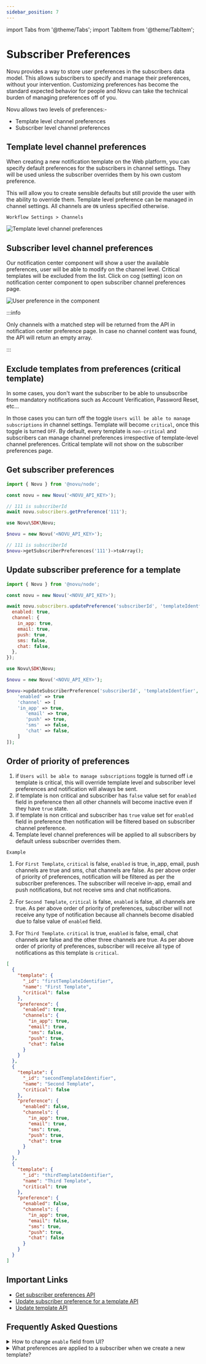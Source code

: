 ```yaml
---
sidebar_position: 7
---
```


import Tabs from '@theme/Tabs';
import TabItem from '@theme/TabItem';

# Subscriber Preferences

Novu provides a way to store user preferences in the subscribers data model.
This allows subscribers to specify and manage their preferences, without your intervention. Customizing preferences has become the standard expected behavior for people and Novu can take the technical burden of managing preferences off of you.

Novu allows two levels of preferences:-

- Template level channel preferences
- Subscriber level channel preferences

## Template level channel preferences

When creating a new notification template on the Web platform, you can specify default preferences for the subscribers in channel settings. They will be used unless the subscriber overrides them by his own custom preference.

This will allow you to create sensible defaults but still provide the user with the ability to override them. Template level preference can be managed in channel settings. All channels are `ON` unless specified otherwise.

`Workflow Settings > Channels`

![Template level channel preferences](/img/platform/preferences/template-level-channel-preferences.png)

## Subscriber level channel preferences

Our notification center component will show a user the available preferences, user will be able to modify on the channel level. Critical templates will be excluded from the list. Click on cog (setting) icon on notification center component to open subscriber channel preferences page.

![User preference in the component](/img/platform/preferences/user-preference.png)

:::info

Only channels with a matched step will be returned from the API in notification center preference page. In case no channel content was found, the API will return an empty array.

:::

## Exclude templates from preferences (critical template)

In some cases, you don't want the subscriber to be able to unsubscribe from mandatory notifications such as Account Verification, Password Reset, etc...

In those cases you can turn off the toggle `Users will be able to manage subscriptions` in channel settings. Template will become `critical`, once this toggle is turned `OFF`. By default, every template is `non-critical` and subscribers can manage channel preferences irrespective of template-level channel preferences. Critical template will not show on the subscriber preferences page.

## Get subscriber preferences

<Tabs groupId="language" queryString>

  <TabItem value="js" label="Node.js">

```javascript
import { Novu } from '@novu/node';

const novu = new Novu('<NOVU_API_KEY>');

// 111 is subscriberId
await novu.subscribers.getPreference('111');
```

  </TabItem>
    <TabItem value="php" label="PHP">

```php
use Novu\SDK\Novu;

$novu = new Novu('<NOVU_API_KEY>');

// 111 is subscriberId
$novu->getSubscriberPreferences('111')->toArray();
```

  </TabItem>
</Tabs>

## Update subscriber preference for a template

<Tabs groupId="language" queryString>

  <TabItem value="js" label="Node.js">

```javascript
import { Novu } from '@novu/node';

const novu = new Novu('<NOVU_API_KEY>');

await novu.subscribers.updatePreference('subscriberId', 'templateIdentfier', {
  enabled: true,
  channel: {
    in_app: true,
    email: true,
    push: true,
    sms: false,
    chat: false,
  },
});
```

  </TabItem>
    <TabItem value="php" label="PHP">

```php
use Novu\SDK\Novu;

$novu = new Novu('<NOVU_API_KEY>');

$novu->updateSubscriberPreference('subscriberId', 'templateIdentfier', [
    'enabled' => true
    'channel' => [
    'in_app' => true,
       'email' => true,
       'push' => true,
       'sms'  => false,
       'chat' => false,
    ]
]);
```

  </TabItem>
</Tabs>

## Order of priority of preferences

1. if `Users will be able to manage subscriptions` toggle is turned off i.e template is critical, this will override template level and subscriber level preferences and notification will always be sent.
2. if template is non critical and subscriber has `false` value set for `enabled` field in preference then all other channels will become inactive even if they have `true` state.
3. if template is non critical and subscriber has `true` value set for `enabled` field in preference then notification will be filtered based on subscriber channel preference.
4. Template level channel preferences will be applied to all subscribers by default unless subscriber overrides them.

`Example`

1. For `First Template`, `critical` is false, `enabled` is true, in_app, email, push channels are true and sms, chat channels are false. As per above order of priority of preferences, notification will be filtered as per the subscriber preferences. The subscriber will receive in-app, email and push notifications, but not receive sms and chat notifications.

2. For `Second Template`, `critical` is false, `enabled` is false, all channels are true. As per above order of priority of preferences, subscriber will not receive any type of notification because all channels become disabled due to false value of `enabled` field.

3. For `Third Template`. `critical` is true, `enabled` is false, email, chat channels are false and the other three channels are true. As per above order of priority of preferences, subscriber will receive all type of notifications as this template is `critical`.

```json title="Subscriber preference example for three templates"
[
  {
    "template": {
      "_id": "firstTemplateIdentifier",
      "name": "First Template",
      "critical": false
    },
    "preference": {
      "enabled": true,
      "channels": {
        "in_app": true,
        "email": true,
        "sms": false,
        "push": true,
        "chat": false
      }
    }
  },
  {
    "template": {
      "_id": "secondTemplateIdentifier",
      "name": "Second Template",
      "critical": false
    },
    "preference": {
      "enabled": false,
      "channels": {
        "in_app": true,
        "email": true,
        "sms": true,
        "push": true,
        "chat": true
      }
    }
  },
  {
    "template": {
      "_id": "thirdTemplateIdentifier",
      "name": "Third Template",
      "critical": true
    },
    "preference": {
      "enabled": false,
      "channels": {
        "in_app": true,
        "email": false,
        "sms": true,
        "push": true,
        "chat": false
      }
    }
  }
]
```

## Important Links

- [Get subscriber preferences API](https://docs.novu.co/api/get-subscriber-preferences/)
- [Update subscriber preference for a template API](https://docs.novu.co/api/update-subscriber-preference/)
- [Update template API](https://docs.novu.co/api/update-notification-template/)

## Frequently Asked Questions

<details>
  <summary>How to change <code>enable</code> field from UI?</summary>
  <p>This field can only be changed using API.</p>
</details>

<details>
  <summary>What preferences are applied to a subscriber when we create a new template?</summary>
  <p>In the case of a new template, the subscriber will inherit all preferences from the template. However, after subsequent preference updates, the subscriber's preferences will not inherit template-level preferences.</p>
</details>
